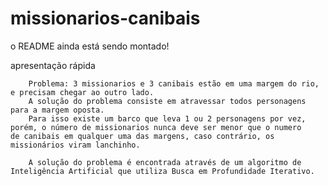 # missionarios-canibais

  o README ainda está sendo montado!
  
  apresentação rápida
  
        Problema: 3 missionarios e 3 canibais estão em uma margem do rio,
    e precisam chegar ao outro lado.
        A solução do problema consiste em atravessar todos personagens
    para a margem oposta.
        Para isso existe um barco que leva 1 ou 2 personagens por vez,
    porém, o número de missionarios nunca deve ser menor que o numero
    de canibais em qualquer uma das margens, caso contrário, os
    missionários viram lanchinho.
    
        A solução do problema é encontrada através de um algoritmo de 
    Inteligência Artificial que utiliza Busca em Profundidade Iterativo.
